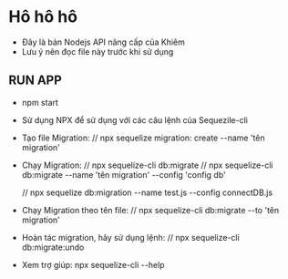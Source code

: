 # Hô hô hô

- Đây là bản Nodejs API nâng cấp của Khiêm
- Lưu ý nên đọc file này trước khi sử dụng

## RUN APP

- npm start

- Sử dụng NPX để sử dụng với các câu lệnh của Sequezile-cli

- Tạo file Migration:
  // npx sequelize migration: create --name 'tên migration'

- Chạy Migration:
  // npx sequelize-cli db:migrate
  // npx sequelize-cli db:migrate --name 'tên migration' --config 'config db'

  // npx sequelize db:migration --name test.js --config connectDB.js

- Chạy Migration theo tên file:
  // npx sequelize-cli db:migrate --to 'tên migration'

- Hoàn tác migration, hãy sử dụng lệnh:
  // npx sequelize-cli db:migrate:undo

- Xem trợ giúp: npx sequelize-cli --help
